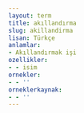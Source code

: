 ```yaml
---
layout: term
title: akıllandırma
slug: akillandirma
lisan: Türkçe
anlamlar:
- Akıllandırmak işi
ozellikler:
- - isim
ornekler:
- - ''
orneklerkaynak:
- - ''
---
```

